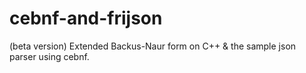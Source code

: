 # cebnf-and-frijson
 (beta version) Extended Backus-Naur form on C++ & the sample json parser using cebnf.
